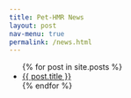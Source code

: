 ```yaml
---
title: Pet-HMR News
layout: post
nav-menu: true
permalink: /news.html
---
```


<ul>
  {% for post in site.posts %}
    <li>
      <a href="{{ post.url }}">{{ post.title }}</a>
    </li>
  {% endfor %}
</ul>
